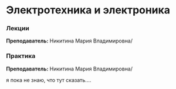 # Электротехника и электроника    		

### Лекции

**Преподаватель:**  Никитина Мария Владимировна/  


### Практика

**Преподаватель:** 	Никитина Мария Владимировна/   


я пока не знаю, что тут сказать....
